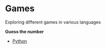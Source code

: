 # Games
Exploring different games in various languages

**Guess the number**
- [Python](https://github.com/Roshni0/Games/blob/master/GuessTheNumber/GuessNum.py)
